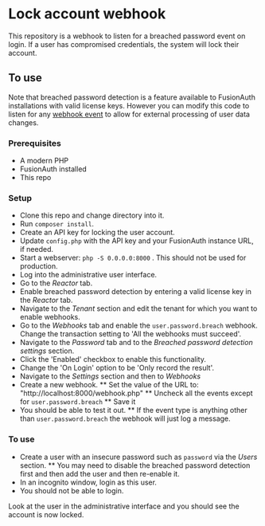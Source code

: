 # Lock account webhook

This repository is a webhook to listen for a breached password event on login. If a user has compromised credentials, the system will lock their account.


## To use

Note that breached password detection is a feature available to FusionAuth installations with valid license keys. However you can modify this code to listen for any [webhook event](https://fusionauth.io/docs/v1/tech/events-webhooks/events) to allow for external processing of user data changes.

### Prerequisites

* A modern PHP
* FusionAuth installed
* This repo

### Setup

* Clone this repo and change directory into it.
* Run `composer install`.
* Create an API key for locking the user account.
* Update `config.php` with the API key and your FusionAuth instance URL, if needed.
* Start a webserver: `php -S 0.0.0.0:8000` . This should not be used for production.
* Log into the administrative user interface.
* Go to the *Reactor* tab.
* Enable breached password detection by entering a valid license key in the *Reactor* tab.
* Navigate to the *Tenant* section and edit the tenant for which you want to enable webhooks.
* Go to the *Webhooks* tab and enable the `user.password.breach` webhook. Change the transaction setting to 'All the webhooks must succeed'.
* Navigate to the *Password* tab and to the *Breached password detection settings* section. 
* Click the 'Enabled' checkbox to enable this functionality.
* Change the 'On Login' option to be 'Only record the result'.
* Navigate to the *Settings* section and then to *Webhooks* 
* Create a new webhook.
** Set the value of the URL to: "http://localhost:8000/webhook.php"
** Uncheck all the events except for `user.password.breach`
** Save it
* You should be able to test it out. 
** If the event type is anything other than `user.password.breach` the webhook will just log a message.

### To use

* Create a user with an insecure password such as `password` via the *Users* section.
** You may need to disable the breached password detection first and then add the user and then re-enable it.
* In an incognito window, login as this user.
* You should not be able to login.

Look at the user in the administrative interface and you should see the account is now locked.

